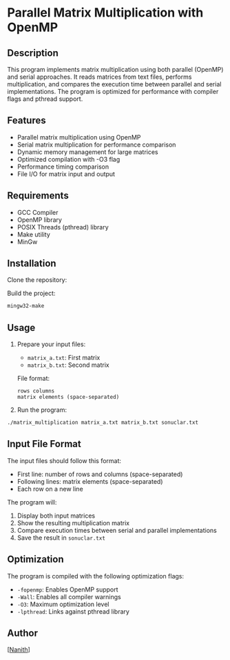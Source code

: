 # Parallel Matrix Multiplication with OpenMP

## Description

This program implements matrix multiplication using both parallel (OpenMP) and serial approaches. It reads matrices from text files, performs multiplication, and compares the execution time between parallel and serial implementations. The program is optimized for performance with compiler flags and pthread support.

## Features

- Parallel matrix multiplication using OpenMP
- Serial matrix multiplication for performance comparison
- Dynamic memory management for large matrices
- Optimized compilation with -O3 flag
- Performance timing comparison
- File I/O for matrix input and output

## Requirements

- GCC Compiler
- OpenMP library
- POSIX Threads (pthread) library
- Make utility
- MinGw

## Installation

Clone the repository:

Build the project:

```bash
mingw32-make
```

## Usage

1. Prepare your input files:

   - `matrix_a.txt`: First matrix
   - `matrix_b.txt`: Second matrix

   File format:

   ```
   rows columns
   matrix elements (space-separated)
   ```

2. Run the program:

```bash
./matrix_multiplication matrix_a.txt matrix_b.txt sonuclar.txt
```

## Input File Format

The input files should follow this format:

- First line: number of rows and columns (space-separated)
- Following lines: matrix elements (space-separated)
- Each row on a new line

The program will:

1. Display both input matrices
2. Show the resulting multiplication matrix
3. Compare execution times between serial and parallel implementations
4. Save the result in `sonuclar.txt`

## Optimization

The program is compiled with the following optimization flags:

- `-fopenmp`: Enables OpenMP support
- `-Wall`: Enables all compiler warnings
- `-O3`: Maximum optimization level
- `-lpthread`: Links against pthread library

## Author

[[Nanith](https://github.com/NANITH777)]
